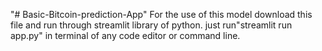 "# Basic-Bitcoin-prediction-App" 
For the use of this model download this file and run through streamlit library of python.
just run"streamlit run app.py" in terminal of any code editor or command line.
